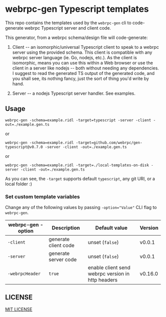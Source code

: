 webrpc-gen Typescript templates
===============================

This repo contains the templates used by the `webrpc-gen` cli to code-generate
webrpc Typescript server and client code.

This generator, from a webrpc schema/design file will code-generate:

1. Client -- an isomorphic/universal Typescript client to speak to a webrpc server using the
provided schema. This client is compatible with any webrpc server language (ie. Go, nodejs, etc.).
As the client is isomorphic, means you can use this within a Web browser or use the client in a 
server like nodejs -- both without needing any dependencies. I suggest to read the generated TS
output of the generated code, and you shall see, its nothing fancy, just the sort of thing you'd
write by hand.

2. Server -- a nodejs Typescript server handler. See examples.

## Usage

```
webrpc-gen -schema=example.ridl -target=typescript -server -client -out=./example.gen.ts
```

or 

```
webrpc-gen -schema=example.ridl -target=github.com/webrpc/gen-typescript@v0.7.0 -server -client -out=./example.gen.ts
```

or

```
webrpc-gen -schema=example.ridl -target=./local-templates-on-disk -server -client -out=./example.gen.ts
```

As you can see, the `-target` supports default `typescript`, any git URI, or a local folder :)

### Set custom template variables
Change any of the following values by passing `-option="Value"` CLI flag to `webrpc-gen`.

| webrpc-gen -option | Description          | Default value                                     | Version |
|--------------------|----------------------|---------------------------------------------------|---------|
| `-client`          | generate client code | unset (`false`)                                   | v0.0.1  |
| `-server`          | generate server code | unset (`false`)                                   | v0.0.1  | 
| `-webrpcHeader`    | `true`               | enable client send webrpc version in http headers | v0.16.0 |

## LICENSE

[MIT LICENSE](./LICENSE)
